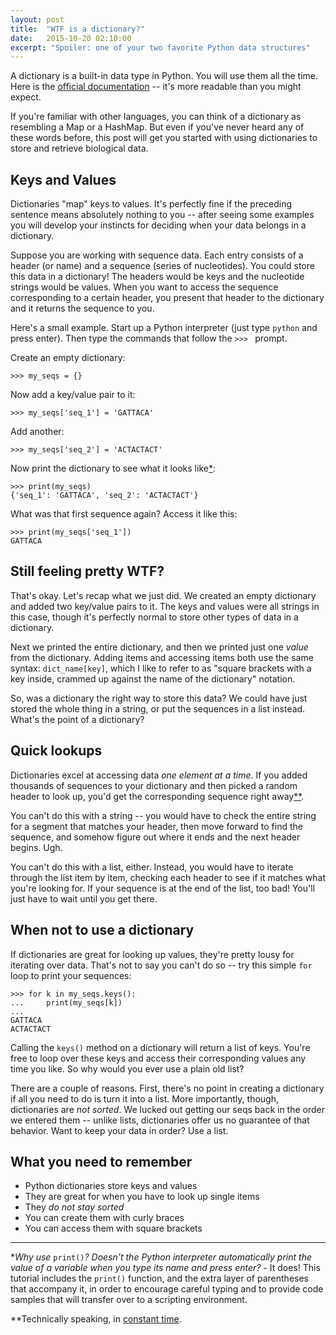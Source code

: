 ```yaml
---
layout: post
title:  "WTF is a dictionary?"
date:   2015-10-20 02:10:00
excerpt: "Spoiler: one of your two favorite Python data structures"
---
```


A dictionary is a built-in data type in Python. You will use them all the time. Here is the [official documentation](https://docs.python.org/2/tutorial/datastructures.html#dictionaries) -- it's more readable than you might expect. 

If you're familiar with other languages, you can think of a dictionary as resembling a Map or a HashMap. But even if you've never heard any of these words before, this post will get you started with using dictionaries to store and retrieve biological data.

## Keys and Values

Dictionaries "map" keys to values. It's perfectly fine if the preceding sentence means absolutely nothing to you -- after seeing some examples you will develop your instincts for deciding when your data belongs in a dictionary.

Suppose you are working with sequence data. Each entry consists of a header (or name) and a sequence (series of nucleotides). You could store this data in a dictionary! The headers would be keys and the nucleotide strings would be values. When you want to access the sequence corresponding to a certain header, you present that header to the dictionary and it returns the sequence to you. 

Here's a small example. Start up a Python interpreter (just type `python` and press enter). Then type the commands that follow the `>>> ` prompt. 

Create an empty dictionary:

~~~
>>> my_seqs = {}
~~~

Now add a key/value pair to it:

~~~
>>> my_seqs['seq_1'] = 'GATTACA'
~~~

Add another:

~~~
>>> my_seqs['seq_2'] = 'ACTACTACT'
~~~

Now print the dictionary to see what it looks like[*](#1):

~~~
>>> print(my_seqs)
{'seq_1': 'GATTACA', 'seq_2': 'ACTACTACT'}
~~~

What was that first sequence again? Access it like this:

~~~
>>> print(my_seqs['seq_1'])
GATTACA
~~~

## Still feeling pretty WTF?

That's okay. Let's recap what we just did. We created an empty dictionary and added two key/value pairs to it. The keys and values were all strings in this case, though it's perfectly normal to store other types of data in a dictionary.

Next we printed the entire dictionary, and then we printed just one *value* from the dictionary. Adding items and accessing items both use the same syntax: `dict_name[key]`, which I like to refer to as "square brackets with a key inside, crammed up against the name of the dictionary" notation.

So, was a dictionary the right way to store this data? We could have just stored the whole thing in a string, or put the sequences in a list instead. What's the point of a dictionary?

## Quick lookups

Dictionaries excel at accessing data *one element at a time*. If you added thousands of sequences to your dictionary and then picked a random header to look up, you'd get the corresponding sequence right away[**](#2). 

You can't do this with a string -- you would have to check the entire string for a segment that matches your header, then move forward to find the sequence, and somehow figure out where it ends and the next header begins. Ugh. 

You can't do this with a list, either. Instead, you would have to iterate through the list item by item, checking each header to see if it matches what you're looking for. If your sequence is at the end of the list, too bad! You'll just have to wait until you get there.

## When not to use a dictionary

If dictionaries are great for looking up values, they're pretty lousy for iterating over data. That's not to say you can't do so -- try this simple `for` loop to print your sequences:

~~~
>>> for k in my_seqs.keys():
...     print(my_seqs[k])
...
GATTACA
ACTACTACT
~~~

Calling the `keys()` method on a dictionary will return a list of keys. You're free to loop over these keys and access their corresponding values any time you like. So why would you ever use a plain old list?

There are a couple of reasons. First, there's no point in creating a dictionary if all you need to do is turn it into a list. More importantly, though, dictionaries are *not sorted*. We lucked out getting our seqs back in the order we entered them -- unlike lists, dictionaries offer us no guarantee of that behavior. Want to keep your data in order? Use a list.

## What you need to remember

- Python dictionaries store keys and values
- They are great for when you have to look up single items
- They *do not stay sorted*
- You can create them with curly braces
- You can access them with square brackets


<hr />

<a name="1">*</a><em>Why use </em>`print()`<em>? Doesn't the Python interpreter automatically print the value of a variable when you type its name and press enter?</em> - It does! This tutorial includes the `print()` function, and the extra layer of parentheses that accompany it, in order to encourage careful typing and to provide code samples that will transfer over to a scripting environment.

<a name="2">**</a>Technically speaking, in [constant time](https://wiki.python.org/moin/TimeComplexity).
